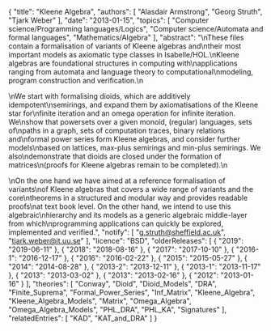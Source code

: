 {
    "title": "Kleene Algebra",
    "authors": [
        "Alasdair Armstrong",
        "Georg Struth",
        "Tjark Weber"
    ],
    "date": "2013-01-15",
    "topics": [
        "Computer science/Programming languages/Logics",
        "Computer science/Automata and formal languages",
        "Mathematics/Algebra"
    ],
    "abstract": "\nThese files contain a formalisation of variants of Kleene algebras and\ntheir most important models as axiomatic type classes in Isabelle/HOL.\nKleene algebras are foundational structures in computing with\napplications ranging from automata and language theory to computational\nmodeling, program construction and verification.\n<p>\nWe start with formalising dioids, which are additively idempotent\nsemirings, and expand them by axiomatisations of the Kleene star for\nfinite iteration and an omega operation for infinite iteration. We\nshow that powersets over a given monoid, (regular) languages, sets of\npaths in a graph, sets of computation traces, binary relations and\nformal power series form Kleene algebras, and consider further models\nbased on lattices, max-plus semirings and min-plus semirings. We also\ndemonstrate that dioids are closed under the formation of matrices\n(proofs for Kleene algebras remain to be completed).\n<p>\nOn the one hand we have aimed at a reference formalisation of variants\nof Kleene algebras that covers a wide range of variants and the core\ntheorems in a structured and modular way and provides readable proofs\nat text book level. On the other hand, we intend to use this algebraic\nhierarchy and its models as a generic algebraic middle-layer from which\nprogramming applications can quickly be explored, implemented and verified.",
    "notify": [
        "g.struth@sheffield.ac.uk",
        "tjark.weber@it.uu.se"
    ],
    "licence": "BSD",
    "olderReleases": [
        {
            "2019": "2019-06-11"
        },
        {
            "2018": "2018-08-16"
        },
        {
            "2017": "2017-10-10"
        },
        {
            "2016-1": "2016-12-17"
        },
        {
            "2016": "2016-02-22"
        },
        {
            "2015": "2015-05-27"
        },
        {
            "2014": "2014-08-28"
        },
        {
            "2013-2": "2013-12-11"
        },
        {
            "2013-1": "2013-11-17"
        },
        {
            "2013": "2013-03-02"
        },
        {
            "2013": "2013-02-16"
        },
        {
            "2012": "2013-01-16"
        }
    ],
    "theories": [
        "Conway",
        "Dioid",
        "Dioid_Models",
        "DRA",
        "Finite_Suprema",
        "Formal_Power_Series",
        "Inf_Matrix",
        "Kleene_Algebra",
        "Kleene_Algebra_Models",
        "Matrix",
        "Omega_Algebra",
        "Omega_Algebra_Models",
        "PHL_DRA",
        "PHL_KA",
        "Signatures"
    ],
    "relatedEntries": [
        "KAD",
        "KAT_and_DRA"
    ]
}
